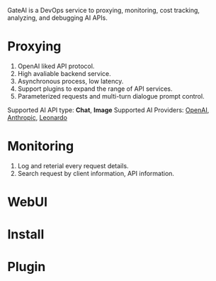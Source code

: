 GateAI is a DevOps service to proxying, monitoring, cost tracking, analyzing, and debugging AI APIs.
# Proxying
1. OpenAI liked API protocol.
2. High avaliable backend service.
3. Asynchronous process, low latency.
4. Support plugins to expand the range of API services.
5. Parameterized requests and multi-turn dialogue prompt control.

Supported AI API type: **Chat**, **Image**
Supported AI Providers: [OpenAI](https://platform.openai.com/docs/api-reference), [Anthropic](https://docs.anthropic.com/claude/reference/getting-started-with-the-api),  [Leonardo](https://leonardo.ai/)
   
# Monitoring
1. Log and reterial every request details.
2. Search request by client information, API information.

# WebUI

# Install

# Plugin
